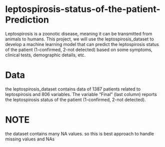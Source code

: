 # leptospirosis-status-of-the-patient-Prediction
Leptospirosis is a zoonotic disease, meaning it can be transmitted from animals to humans. This project, we will use the leptospirosis_dataset to develop a machine learning model that can predict the leptospirosis status of the patient (1-confirmed, 2-not detected) based on some symptoms, clinical tests, demographic details, etc.

# Data
the leptospirosis_dataset contains data of 1387 patients related to leptospirosis and 806 variables. The variable “Final” (last column) reports the leptospirosis status of the patient (1-confirmed, 2-not detected).

# NOTE 
the dataset contains many NA values. so this is best approach to handle missing values and NAs
